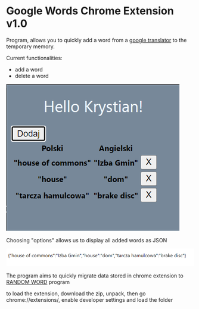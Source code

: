 # Google Words Chrome Extension v1.0

Program, allows you to quickly add a word from a [google translator](https://translate.google.com/) to the temporary memory.

Current functionalities:
* add a word
* delete a word

![](static/preview.png)

Choosing "options" allows us to display all added words as JSON

![](static/output_json.png)

The program aims to quickly migrate data stored in chrome extension to [RANDOM WORD](https://github.com/Krystiankr/PYQT5-Random-Words) program

to load the extension, download the zip, unpack, then go chrome://extensions/, enable developer settings and load the folder